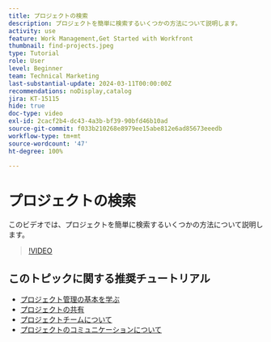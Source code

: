 ```yaml
---
title: プロジェクトの検索
description: プロジェクトを簡単に検索するいくつかの方法について説明します。
activity: use
feature: Work Management,Get Started with Workfront
thumbnail: find-projects.jpeg
type: Tutorial
role: User
level: Beginner
team: Technical Marketing
last-substantial-update: 2024-03-11T00:00:00Z
recommendations: noDisplay,catalog
jira: KT-15115
hide: true
doc-type: video
exl-id: 2cacf2b4-dc43-4a3b-bf39-90bfd46b10ad
source-git-commit: f033b210268e8979ee15abe812e6ad85673eeedb
workflow-type: tm+mt
source-wordcount: '47'
ht-degree: 100%

---
```


# プロジェクトの検索

このビデオでは、プロジェクトを簡単に検索するいくつかの方法について説明します。

>[!VIDEO](https://video.tv.adobe.com/v/3427788/?quality=12&learn=on)

## このトピックに関する推奨チュートリアル

* [プロジェクト管理の基本を学ぶ](/help/manage-work/projects/getting-started-manage-a-project.md)
* [プロジェクトの共有](/help/manage-work/projects/share-a-project.md)
* [プロジェクトチームについて](/help/manage-work/projects/understand-the-project-team.md)
* [プロジェクトのコミュニケーションについて](/help/manage-work/projects/understand-project-communication.md)
